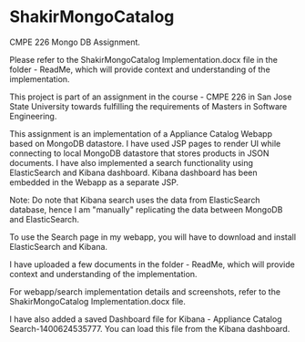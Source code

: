 ShakirMongoCatalog
==================

CMPE 226 Mongo DB Assignment.

Please refer to the  ShakirMongoCatalog Implementation.docx file in the folder - ReadMe, which will provide context and understanding of the implementation. 

This project is part of an assignment in the course - CMPE 226 in San Jose State University towards fulfilling the requirements of Masters in Software Engineering. 

This assignment is an implementation of a Appliance Catalog Webapp based on MongoDB datastore. I have used JSP pages to render UI while connecting to local MongoDB datastore that stores products in JSON documents. I have also implemented a search functionality using ElasticSearch and Kibana dashboard. Kibana dashboard has been embedded in the Webapp as a separate JSP.

Note: Do note that Kibana search uses the data from ElasticSearch database, hence I am "manually" replicating the data between MongoDB and ElasticSearch.

To use the Search page in my webapp, you will have to download and install ElasticSearch and Kibana. 

I have uploaded a few documents in the folder - ReadMe, which will provide context and understanding of the implementation. 

For webapp/search implementation details and screenshots, refer to the ShakirMongoCatalog Implementation.docx file.

I have also added a saved Dashboard file for Kibana - Appliance Catalog Search-1400624535777. You can load this file from the Kibana dashboard.
